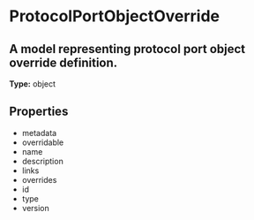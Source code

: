 # ProtocolPortObjectOverride

## A model representing protocol port object override definition.

**Type:** object

## Properties
* metadata
* overridable
* name
* description
* links
* overrides
* id
* type
* version
